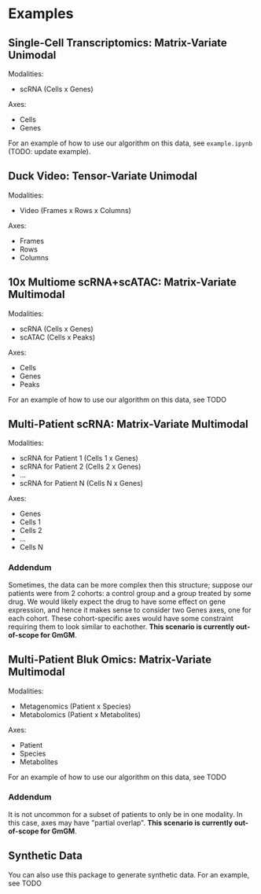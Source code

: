 # Examples

## Single-Cell Transcriptomics: Matrix-Variate Unimodal

Modalities:
- scRNA (Cells x Genes)

Axes:
- Cells
- Genes

For an example of how to use our algorithm on this data, see `example.ipynb` (TODO: update example).

## Duck Video: Tensor-Variate Unimodal

Modalities:
- Video (Frames x Rows x Columns)

Axes:
- Frames
- Rows
- Columns

## 10x Multiome scRNA+scATAC: Matrix-Variate Multimodal

Modalities:
- scRNA (Cells x Genes)
- scATAC (Cells x Peaks)

Axes:
- Cells
- Genes
- Peaks

For an example of how to use our algorithm on this data, see TODO

## Multi-Patient scRNA: Matrix-Variate Multimodal

Modalities:
- scRNA for Patient 1 (Cells 1 x Genes)
- scRNA for Patient 2 (Cells 2 x Genes)
- ...
- scRNA for Patient N (Cells N x Genes)

Axes:
- Genes
- Cells 1
- Cells 2
- ...
- Cells N

### Addendum

Sometimes, the data can be more complex then this structure; suppose our patients were from 2 cohorts: a control group and a group treated by some drug.  We would likely expect the drug to have some effect on gene expression, and hence it makes sense to consider two Genes axes, one for each cohort.  These cohort-specific axes would have some constraint requiring them to look similar to eachother.  **This scenario is currently out-of-scope for GmGM**.

## Multi-Patient Bluk Omics: Matrix-Variate Multimodal

Modalities:
- Metagenomics (Patient x Species)
- Metabolomics (Patient x Metabolites)

Axes:
- Patient
- Species
- Metabolites

For an example of how to use our algorithm on this data, see TODO

### Addendum

It is not uncommon for a subset of patients to only be in one modality.  In this case, axes may have "partial overlap".  **This scenario is currently out-of-scope for GmGM**.

## Synthetic Data

You can also use this package to generate synthetic data.  For an example, see TODO